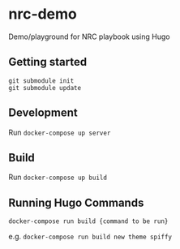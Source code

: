 # nrc-demo
Demo/playground for NRC playbook using Hugo

## Getting started

```
git submodule init
git submodule update
```

## Development

Run `docker-compose up server`

## Build

Run `docker-compose up build`

## Running Hugo Commands

```shell script
docker-compose run build {command to be run} 
```

e.g. `docker-compose run build new theme spiffy`
